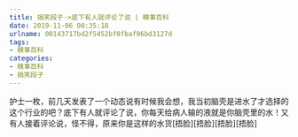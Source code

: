```yaml
---
title: 搞笑段子->底下有人就评论了说 | 糗事百科
date: 2019-11-06 00:35:18
urlname: 00143717bd2f5452bf0fbaf96bd3127d
tags: 
- 糗事百科
categories:
- 糗事百科
- 搞笑段子
---
```

护士一枚，前几天发表了一个动态说有时候我会想，我当初脑壳是进水了才选择的这个行业的吧？底下有人就评论了说，你每天给病人输的液就是你脑壳里的水！又有人接着评论说，怪不得，原来你是这样的水货[捂脸][捂脸][捂脸][捂脸]


